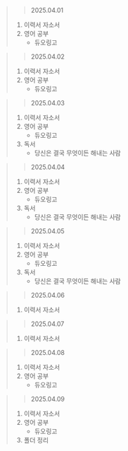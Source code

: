 > > 2025.04.01
> 1. 이력서 자소서
> 2. 영어 공부
>    - 듀오링고

> > 2025.04.02
> 1. 이력서 자소서
> 2. 영어 공부
>    - 듀오링고

> > 2025.04.03
> 1. 이력서 자소서
> 2. 영어 공부
>    - 듀오링고
> 3. 독서
>    - 당신은 결국 무엇이든 해내는 사람

> > 2025.04.04
> 1. 이력서 자소서
> 2. 영어 공부
>    - 듀오링고
> 3. 독서
>    - 당신은 결국 무엇이든 해내는 사람

> > 2025.04.05
> 1. 이력서 자소서
> 2. 영어 공부
>    - 듀오링고
> 3. 독서
>    - 당신은 결국 무엇이든 해내는 사람

> > 2025.04.06
> 1. 이력서 자소서

> > 2025.04.07
> 1. 이력서 자소서

> > 2025.04.08
> 1. 이력서 자소서
> 2. 영어 공부
>    - 듀오링고

> > 2025.04.09
> 1. 이력서 자소서
> 2. 영어 공부
>    - 듀오링고
> 3. 폴더 정리
